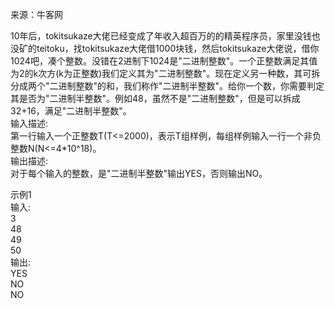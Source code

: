 来源：牛客网  

10年后，tokitsukaze大佬已经变成了年收入超百万的的精英程序员，家里没钱也没矿的teitoku，找tokitsukaze大佬借1000块钱，然后tokitsukaze大佬说，借你1024吧，凑个整数。没错在2进制下1024是"二进制整数"。一个正整数满足其值为2的k次方(k为正整数)我们定义其为"二进制整数"。现在定义另一种数，其可拆分成两个"二进制整数"的和，我们称作"二进制半整数"。给你一个数，你需要判定其是否为"二进制半整数"。例如48，虽然不是"二进制整数"，但是可以拆成32+16，满足"二进制半整数"。  
输入描述:  
第一行输入一个正整数T(T<=2000)，表示T组样例，每组样例输入一行一个非负整数N(N<=4*10^18)。  
输出描述:  
对于每个输入的整数，是"二进制半整数"输出YES，否则输出NO。  

示例1  
输入:  
3  
48  
49  
50  
输出:  
YES  
NO  
NO  
